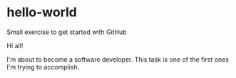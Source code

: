 # hello-world
Small exercise to get started with GitHub

Hi all!

I'm about to become a software developer. This task is one of the first ones I'm trying to accomplish.
